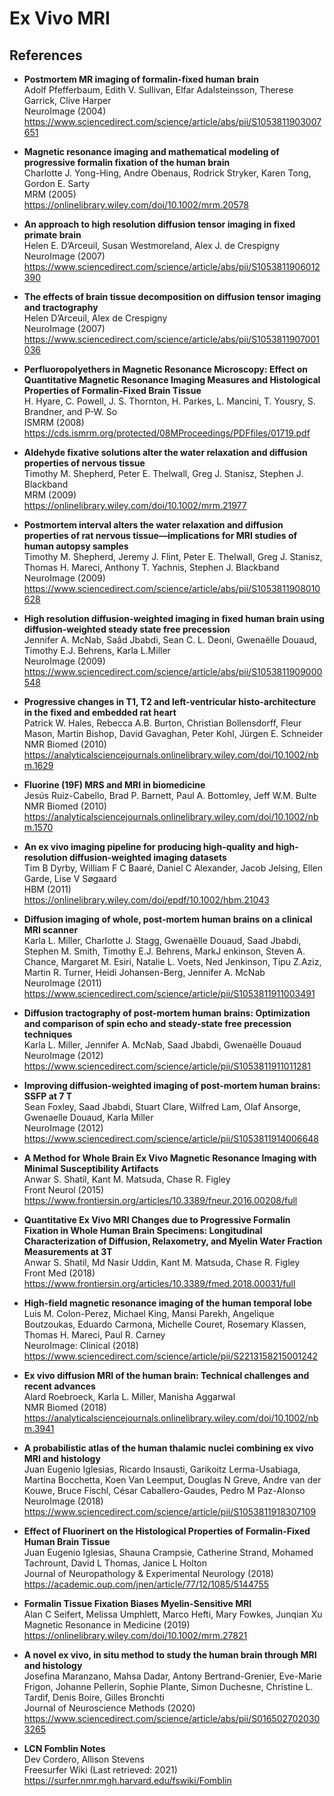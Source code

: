 Ex Vivo MRI
===========

References
----------
  
- <b id="pfefferbaum2004postmorem"></b>
  **Postmortem MR imaging of formalin-fixed human brain** <br/>
  Adolf Pfefferbaum, Edith V. Sullivan, Elfar Adalsteinsson, Therese Garrick, Clive Harper <br/>
  NeuroImage (2004) <br/>
  https://www.sciencedirect.com/science/article/abs/pii/S1053811903007651
  
- <b id="yong2005magnetic"></b>
  **Magnetic resonance imaging and mathematical modeling of progressive formalin fixation of the human brain** <br/>
  Charlotte J. Yong-Hing, Andre Obenaus, Rodrick Stryker, Karen Tong, Gordon E. Sarty <br/>
  MRM (2005) <br/>
  https://onlinelibrary.wiley.com/doi/10.1002/mrm.20578
  
- <b id="arceuil2007approach"></b>
  **An approach to high resolution diffusion tensor imaging in fixed primate brain** <br/>
  Helen E. D’Arceuil, Susan Westmoreland, Alex J. de Crespigny <br/>
  NeuroImage (2007) <br/>
  https://www.sciencedirect.com/science/article/abs/pii/S1053811906012390
  
- <b id="arceuil2007effects"></b>
  **The effects of brain tissue decomposition on diffusion tensor imaging and tractography** <br/>
  Helen D’Arceuil, Alex de Crespigny <br/>
  NeuroImage (2007) <br/>
  https://www.sciencedirect.com/science/article/abs/pii/S1053811907001036
  
- <b id="hyare2008perfluoropolyethers"></b>
  **Perfluoropolyethers in Magnetic Resonance Microscopy: Effect on Quantitative Magnetic Resonance Imaging Measures 
  and Histological Properties of Formalin-Fixed Brain Tissue** <br/>
  H. Hyare, C. Powell, J. S. Thornton, H. Parkes, L. Mancini, T. Yousry, S. Brandner, and P-W. So <br/>
  ISMRM (2008) <br/>
  https://cds.ismrm.org/protected/08MProceedings/PDFfiles/01719.pdf
  
- <b id="shepherd2009aldehyde"></b>
  **Aldehyde fixative solutions alter the water relaxation and diffusion properties of nervous tissue** <br/>
  Timothy M. Shepherd, Peter E. Thelwall, Greg J. Stanisz, Stephen J. Blackband <br/>
  MRM (2009) <br/>
  https://onlinelibrary.wiley.com/doi/10.1002/mrm.21977
  
- <b id="shepherd2009postmortem"></b>
  **Postmortem interval alters the water relaxation and diffusion properties of rat nervous tissue—implications for MRI studies of human autopsy samples** <br/>
  Timothy M. Shepherd, Jeremy J. Flint, Peter E. Thelwall, Greg J. Stanisz, Thomas H. Mareci, Anthony T. Yachnis, Stephen J. Blackband <br/>
  NeuroImage (2009) <br/>
  https://www.sciencedirect.com/science/article/abs/pii/S1053811908010628
  
- <b id="mcnab2009high"></b>
  **High resolution diffusion-weighted imaging in fixed human brain using diffusion-weighted steady state free precession** <br/>
  Jennifer A. McNab, Saâd Jbabdi, Sean C. L. Deoni, Gwenaëlle Douaud, Timothy E.J. Behrens, Karla L.Miller <br/>
  NeuroImage (2009) <br/>
  https://www.sciencedirect.com/science/article/abs/pii/S1053811909000548
  
- <b id="hales2010progressive"></b>
  **Progressive changes in T1, T2 and left-ventricular histo-architecture in the fixed and embedded rat heart** <br/>
  Patrick W. Hales, Rebecca A.B. Burton, Christian Bollensdorff, Fleur Mason, Martin Bishop, David Gavaghan, Peter Kohl, Jürgen E. Schneider <br/>
  NMR Biomed (2010) <br/>
  https://analyticalsciencejournals.onlinelibrary.wiley.com/doi/10.1002/nbm.1629
  
- <b id="ruiz2010fluorine"></b>
  **Fluorine (19F) MRS and MRI in biomedicine** <br/>
  Jesús Ruiz-Cabello, Brad P. Barnett, Paul A. Bottomley, Jeff W.M. Bulte <br/>
  NMR Biomed (2010) <br/>
  https://analyticalsciencejournals.onlinelibrary.wiley.com/doi/10.1002/nbm.1570
  
- <b id="dyrby2011ex"></b>
  **An ex vivo imaging pipeline for producing high-quality and high-resolution diffusion-weighted imaging datasets** <br/>
  Tim B Dyrby, William F C Baaré, Daniel C Alexander, Jacob Jelsing, Ellen Garde, Lise V Søgaard <br/>
  HBM (2011) <br/>
  https://onlinelibrary.wiley.com/doi/epdf/10.1002/hbm.21043
  
- <b id="miller2011diffusion"></b>
  **Diffusion imaging of whole, post-mortem human brains on a clinical MRI scanner** <br/>
  Karla L. Miller, Charlotte J. Stagg, Gwenaëlle Douaud, Saad Jbabdi, Stephen M. Smith, 
  Timothy E.J. Behrens, MarkJ enkinson, Steven A. Chance, Margaret M. Esiri, Natalie L. Voets,
  Ned Jenkinson, Tipu Z.Aziz, Martin R. Turner, Heidi Johansen-Berg, Jennifer A. McNab <br/>
  NeuroImage (2011) <br/>
  https://www.sciencedirect.com/science/article/pii/S1053811911003491
  
- <b id="miller2012diffusion"></b>
  **Diffusion tractography of post-mortem human brains: Optimization and comparison of spin echo and steady-state free precession techniques** <br/>
  Karla L. Miller, Jennifer A. McNab, Saad Jbabdi, Gwenaëlle Douaud <br/>
  NeuroImage (2012) <br/>
  https://www.sciencedirect.com/science/article/pii/S1053811911011281
  
- <b id="foxley2012improving"></b>
  **Improving diffusion-weighted imaging of post-mortem human brains: SSFP at 7 T** <br/>
  Sean Foxley, Saad Jbabdi, Stuart Clare, Wilfred Lam, Olaf Ansorge, Gwenaelle Douaud, Karla Miller <br/>
  NeuroImage (2012) <br/>
  https://www.sciencedirect.com/science/article/pii/S1053811914006648
  
- <b id="shatil2015method"></b>
  **A Method for Whole Brain Ex Vivo Magnetic Resonance Imaging with Minimal Susceptibility Artifacts** <br/>
  Anwar S. Shatil, Kant M. Matsuda, Chase R. Figley<br/>
  Front Neurol (2015) <br/>
  https://www.frontiersin.org/articles/10.3389/fneur.2016.00208/full
  
- <b id="shatil2018quantitative"></b>
  **Quantitative Ex Vivo MRI Changes due to Progressive Formalin Fixation in Whole Human Brain Specimens: 
  Longitudinal Characterization of Diffusion, Relaxometry, and Myelin Water Fraction Measurements at 3T** <br/>
  Anwar S. Shatil, Md Nasir Uddin, Kant M. Matsuda, Chase R. Figley<br/>
  Front Med (2018) <br/>
  https://www.frontiersin.org/articles/10.3389/fmed.2018.00031/full
  
- <b id="colon2018high"></b>
  **High-field magnetic resonance imaging of the human temporal lobe** <br/>
  Luis M. Colon-Perez, Michael King, Mansi Parekh, Angelique Boutzoukas, Eduardo Carmona, 
  Michelle Couret, Rosemary Klassen, Thomas H. Mareci, Paul R. Carney <br/>
  NeuroImage: Clinical (2018) <br/>
  https://www.sciencedirect.com/science/article/pii/S2213158215001242
  
- <b id="roebroeck2018ex"></b>
  **Ex vivo diffusion MRI of the human brain: Technical challenges and recent advances** <br/>
  Alard Roebroeck, Karla L. Miller, Manisha Aggarwal <br/>
  NMR Biomed (2018) <br/>
  https://analyticalsciencejournals.onlinelibrary.wiley.com/doi/10.1002/nbm.3941

- <b id="iglesias2018probabilistic"></b>
  **A probabilistic atlas of the human thalamic nuclei combining ex vivo MRI and histology** <br/>
  Juan Eugenio Iglesias, Ricardo Insausti, Garikoitz Lerma-Usabiaga, Martina Bocchetta, Koen Van Leemput, 
  Douglas N Greve, Andre van der Kouwe, Bruce Fischl, César Caballero-Gaudes, Pedro M Paz-Alonso <br/>
  NeuroImage (2018) <br/>
  https://www.sciencedirect.com/science/article/pii/S1053811918307109
  
- <b id="iglesias2018effect"></b>
  **Effect of Fluorinert on the Histological Properties of Formalin-Fixed Human Brain Tissue** <br/>
  Juan Eugenio Iglesias, Shauna Crampsie, Catherine Strand, Mohamed Tachrount, David L Thomas, Janice L Holton <br/>
  Journal of Neuropathology & Experimental Neurology (2018) <br/>
  https://academic.oup.com/jnen/article/77/12/1085/5144755

- <b id="formalin2019seifert"></b>
  **Formalin Tissue Fixation Biases Myelin-Sensitive MRI** <br />
  Alan C Seifert, Melissa Umphlett, Marco Hefti, Mary Fowkes, Junqian Xu <br />
  Magnetic Resonance in Medicine (2019) <br />
  https://onlinelibrary.wiley.com/doi/10.1002/mrm.27821

- <b id="maranzano2020novel"></b>
  **A novel ex vivo, in situ method to study the human brain through MRI and histology** <br/>
  Josefina Maranzano, Mahsa Dadar, Antony Bertrand-Grenier, Eve-Marie Frigon, Johanne Pellerin, 
  Sophie Plante, Simon Duchesne, Christine L. Tardif, Denis Boire, Gilles Bronchti <br/>
  Journal of Neuroscience Methods (2020) <br/>
  https://www.sciencedirect.com/science/article/abs/pii/S0165027020303265
  
- <b id="lcnfomblin"></b>
  **LCN Fomblin Notes** <br/>
  Dev Cordero, Allison Stevens <br/>
  Freesurfer Wiki (Last retrieved: 2021) <br/>
  https://surfer.nmr.mgh.harvard.edu/fswiki/Fomblin
